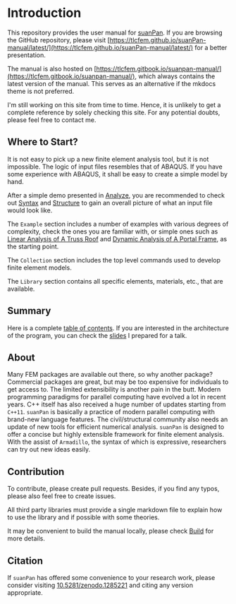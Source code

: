 # Introduction

This repository provides the user manual for [suanPan](https://tlcfem.github.io/suanPan/).
If you are browsing the GitHub repository,
please visit [https://tlcfem.github.io/suanPan-manual/latest/](https://tlcfem.github.io/suanPan-manual/latest/)
for a better presentation.

The manual is also hosted on [https://tlcfem.gitbook.io/suanpan-manual/](https://tlcfem.gitbook.io/suanpan-manual/),
which always contains the latest version of the manual.
This serves as an alternative if the mkdocs theme is not preferred.

I'm still working on this site from time to time. Hence, it is unlikely to get a complete reference by solely checking
this site. For any potential doubts, please feel free to contact me.

## Where to Start?

It is not easy to pick up a new finite element analysis tool, but it is not impossible.
The logic of input files resembles that of ABAQUS.
If you have some experience with ABAQUS, it shall be easy to create a simple model by hand.

After a simple demo presented in [Analyze](Basic/Analyze.md), you are recommended to check
out [Syntax](Basic/Syntax.md) and [Structure](Basic/Structure.md) to gain an overall picture of what an input file
would look like.

The `Example` section includes a number of examples with various degrees of complexity, check the ones you are familiar
with, or simple ones such as [Linear Analysis of A Truss Roof](Example/Structural/Statics/truss-roof.md)
and [Dynamic Analysis of A Portal Frame](Example/Structural/Dynamics/dynamic-analysis-of-a-portal-frame.md), as the
starting point.

The `Collection` section includes the top level commands used to develop finite element models.

The `Library` section contains all specific elements, materials, etc., that are available.

## Summary

Here is a complete [table of contents](SUMMARY.md). If you are interested in the architecture of the program, you can
check the [slides](ARCH.pdf) I prepared for a talk.

## About

Many FEM packages are available out there, so why another package?
Commercial packages are great, but may be too expensive for individuals to get access to.
The limited extensibility is another pain in the butt.
Modern programming paradigms for parallel computing have evolved a lot in recent years.
C++ itself has also received a huge number of updates starting from `C++11`.
`suanPan` is basically a practice of modern parallel computing with brand-new language features.
The civil/structural community also needs an update of new tools for efficient numerical analysis.
`suanPan` is designed to offer a concise but highly extensible framework for finite element analysis.
With the assist of `Armadillo`, the syntax of which is expressive, researchers can try out new ideas easily.

## Contribution

To contribute, please create pull requests. Besides, if you find any typos, please also feel free to create issues.

All third party libraries must provide a single markdown file to explain how to use the library and if possible with
some theories.

It may be convenient to build the manual locally, please check [Build](Basic/Build.md) for more details.

## Citation

If `suanPan` has offered some convenience to your research work, please consider
visiting [10.5281/zenodo.1285221](https://doi.org/10.5281/zenodo.1285221) and citing any version appropriate.

